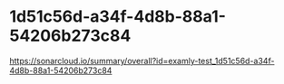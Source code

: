 # 1d51c56d-a34f-4d8b-88a1-54206b273c84
https://sonarcloud.io/summary/overall?id=examly-test_1d51c56d-a34f-4d8b-88a1-54206b273c84
